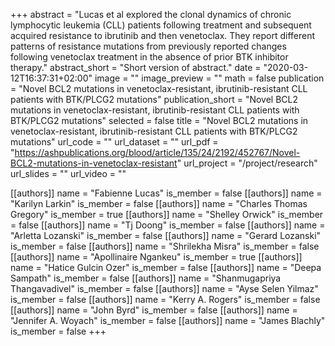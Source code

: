 +++
abstract = "Lucas et al explored the clonal dynamics of chronic lymphocytic leukemia (CLL) patients following treatment and subsequent acquired resistance to ibrutinib and then venetoclax. They report different patterns of resistance mutations from previously reported changes following venetoclax treatment in the absence of prior BTK inhibitor therapy."
abstract_short = "Short version of abstract."
date = "2020-03-12T16:37:31+02:00"
image = ""
image_preview = ""
math = false
publication = "Novel BCL2 mutations in venetoclax-resistant, ibrutinib-resistant CLL patients with BTK/PLCG2 mutations"
publication_short = "Novel BCL2 mutations in venetoclax-resistant, ibrutinib-resistant CLL patients with BTK/PLCG2 mutations"
selected = false
title = "Novel BCL2 mutations in venetoclax-resistant, ibrutinib-resistant CLL patients with BTK/PLCG2 mutations"
url_code = ""
url_dataset = ""
url_pdf = "https://ashpublications.org/blood/article/135/24/2192/452767/Novel-BCL2-mutations-in-venetoclax-resistant"
url_project = "/project/research"
url_slides = ""
url_video = ""

[[authors]]
    name = "Fabienne Lucas"
    is_member = false
[[authors]]
    name = "Karilyn Larkin"
    is_member = false
[[authors]]
    name = "Charles Thomas Gregory"
    is_member = true
[[authors]]
    name = "Shelley Orwick"
    is_member = false
[[authors]]
    name = "Tj Doong"
    is_member = false
[[authors]]
    name = "Arletta Lozanski"
    is_member = false
[[authors]]
    name = "Gerard Lozanski"
    is_member = false
[[authors]]
    name = "Shrilekha Misra"
    is_member = false
[[authors]]
    name = "Apollinaire Ngankeu"
    is_member = true
[[authors]]
    name = "Hatice Gulcin Ozer"
    is_member = false
[[authors]]
    name = "Deepa Sampath"
    is_member = false
[[authors]]
    name = "Shanmugapriya Thangavadivel"
    is_member = false
[[authors]]
    name = "Ayse Selen Yilmaz"
    is_member = false
[[authors]]
    name = "Kerry A. Rogers"
    is_member = false
[[authors]]
    name = "John Byrd"
    is_member = false
[[authors]]
    name = "Jennifer A. Woyach"
    is_member = false
[[authors]]
    name = "James Blachly"
    is_member = false
+++